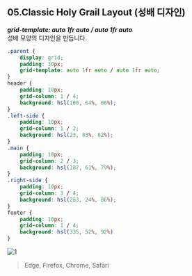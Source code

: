 
## 05.Classic Holy Grail Layout (성배 디자인)

***grid-template: auto 1fr auto / auto 1fr auto*** <br>
성배 모양의 디자인을 만듭니다.

```css
.parent {
	display: grid;
	padding: 30px;
	grid-template: auto 1fr auto / auto 1fr auto;
}
header {
	padding: 10px;
	grid-column: 1 / 4;
	background: hsl(100, 64%, 86%);
}
.left-side {
	padding: 10px;
	grid-column: 1 / 2;
	background: hsl(23, 83%, 82%);
}
.main {
	padding: 10px;
	grid-column: 2 / 3;
	background: hsl(187, 61%, 79%);
}
.right-side {
	padding: 10px;
	grid-column: 3 / 4;
	background: hsl(283, 24%, 86%);
}
footer {
	padding: 10px;
	grid-column: 1 / 4;
	background: hsl(335, 52%, 92%)
}
```

![1](https://user-images.githubusercontent.com/7742074/138710106-f7ec0f57-45b3-4f94-953c-4005316ac08c.JPG)




> Edge, Firefox, Chrome, Safari
